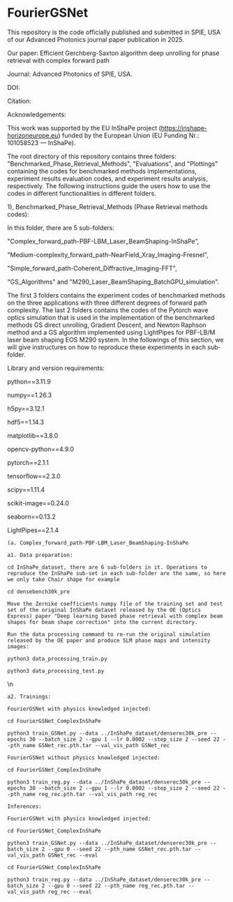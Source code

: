 # FourierGSNet

This repository is the code officially published and submitted in SPIE, USA of our Advanced Photonics journal paper publication in 2025.

Our paper: Efficient Gerchberg-Saxton algorithm deep unrolling for phase retrieval with complex forward path

Journal: Advanced Photonics of SPIE, USA.

DOI:

Citation:

Acknowledgements:

This work was supported by the EU InShaPe project (https://inshape-horizoneurope.eu) funded by the European Union (EU Funding Nr.: 101058523 — InShaPe).

The root directory of this repository contains three folders: "Benchmarked_Phase_Retrieval_Methods", "Evaluations", and "Plottings" containing the codes for benchmarked methods implementations, experiment results evaluation codes, and experiment results analysis, respectively. The following instructions guide the users how to use the codes in different functionalities in different folders.

1), Benchmarked_Phase_Retrieval_Methods (Phase Retrieval methods codes):

In this folder, there are 5 sub-folders:

"Complex_forward_path-PBF-LBM_Laser_BeamShaping-InShaPe",

"Medium-complexity_forward_path-NearField_Xray_Imaging-Fresnel",

"Simple_forward_path-Coherent_Diffractive_Imaging-FFT",

"GS_Algorithms" and "M290_Laser_BeamShaping_BatchGPU_simulation".

The first 3 folders contains the experiment codes of benchmarked methods on the three applications with three different degrees of forward path complexity. The last 2 folders contains the codes of the Pytorch wave optics simulation that is used in the implementation of the benchmarked methods GS direct unrolling, Gradient Descent, and Newton Raphson method and a GS algorithm implemented using LightPipes for PBF-LB/M laser beam shaping EOS M290 system. In the followings of this section, we will give instructures on how to reproduce these experiments in each sub-folder.

Library and version requirements:

python==3.11.9

numpy==1.26.3

h5py==3.12.1

hdf5==1.14.3

matplotlib==3.8.0

opencv-python==4.9.0

pytorch==2.1.1

tensorflow==2.3.0

scipy==1.11.4

scikit-image==0.24.0

seaborn==0.13.2

LightPipes==2.1.4

    (a. Complex_forward_path-PBF-LBM_Laser_BeamShaping-InShaPe

    a1. Data preparation:

    cd InShaPe_dataset, there are 6 sub-folders in it. Operations to reproduce the InShaPe sub-set in each sub-folder are the same, so here we only take Chair shape for example

    cd densebench30k_pre

    Move the Zernike coefficients numpy file of the training set and test set of the original InShaPe dataset released by the OE (Optics Express) paper "Deep learning based phase retrieval with complex beam shapes for beam shape correction" into the current directory.

    Run the data processing command to re-run the original simulation released by the OE paper and produce SLM phase maps and intensity images:

    python3 data_processing_train.py

    python3 data_processing_test.py

\n

    a2. Trainings:

    FourierGSNet with physics knowledged injected:

    cd FourierGSNet_ComplexInShaPe
    
    python3 train_GSNet.py --data ../InShaPe_dataset/denserec30k_pre --epochs 30 --batch_size 2 --gpu 1 --lr 0.0002 --step_size 2 --seed 22 --pth_name GSNet_rec.pth.tar --val_vis_path GSNet_rec

    FourierGSNet without physics knowledged injected:

    cd FourierGSNet_ComplexInShaPe

    python3 train_reg.py --data ../InShaPe_dataset/denserec30k_pre --epochs 30 --batch_size 2 --gpu 1 --lr 0.0002 --step_size 2 --seed 22 --pth_name reg_rec.pth.tar --val_vis_path reg_rec

    Inferences:

    FourierGSNet with physics knowledged injected:

    cd FourierGSNet_ComplexInShaPe

    python3 train_GSNet.py --data ../InShaPe_dataset/denserec30k_pre --batch_size 2 --gpu 0 --seed 22 --pth_name GSNet_rec.pth.tar --val_vis_path GSNet_rec --eval

    cd FourierGSNet_ComplexInShaPe

    python3 train_reg.py --data ../InShaPe_dataset/denserec30k_pre --batch_size 2 --gpu 0 --seed 22 --pth_name reg_rec.pth.tar --val_vis_path reg_rec --eval






















    
